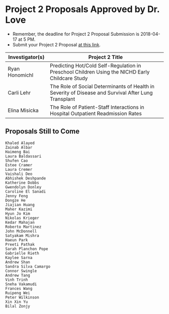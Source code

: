# Project 2 Proposals Approved by Dr. Love

- Remember, the deadline for Project 2 Proposal Submission is 2018-04-17 at 5 PM.
- Submit your Project 2 Proposal [at this link](https://goo.gl/forms/Zfgnq5pyAAzAlmUm1).

Investigator(s) | Project 2 Title 
--------------- | -----------------------------------------------------------------------------
Ryan Honomichl | Predicting Hot/Cold Self-Regulation in Preschool Children Using the NICHD Early Childcare Study
Carli Lehr | The Role of Social Determinants of Health in Severity of Disease and Survival After Lung Transplant
Elina Misicka | The Role of Patient-Staff Interactions in Hospital Outpatient Readmission Rates

## Proposals Still to Come

```
Khaled Alayed
Zainab Albar
Haimeng Bai
Laura Baldassari
Shufen Cao
Estee Cramer
Laura Cremer
Vaishali Deo
Abhishek Deshpande
Katherine Dobbs
Gwendolyn Donley
Caroline El Sanadi
Jenny Feng
Dongze He
Jiajian Huang
Maher Kazimi
Hyun Jo Kim
Nikolas Krieger
Kedar Mahajan
Roberto Martinez
John McDonnell
Satyakam Mishra
Haeun Park
Preeti Pathak
Sarah Planchon Pope
Gabrielle Rieth
Kaylee Sarna
Andrew Shan
Sandra Silva Camargo
Connor Swingle
Andrew Tang
Vinh Trinh
Sneha Vakamudi
Frances Wang
Ruipeng Wei
Peter Wilkinson
Xin Xin Yu
Bilal Zonjy
```
